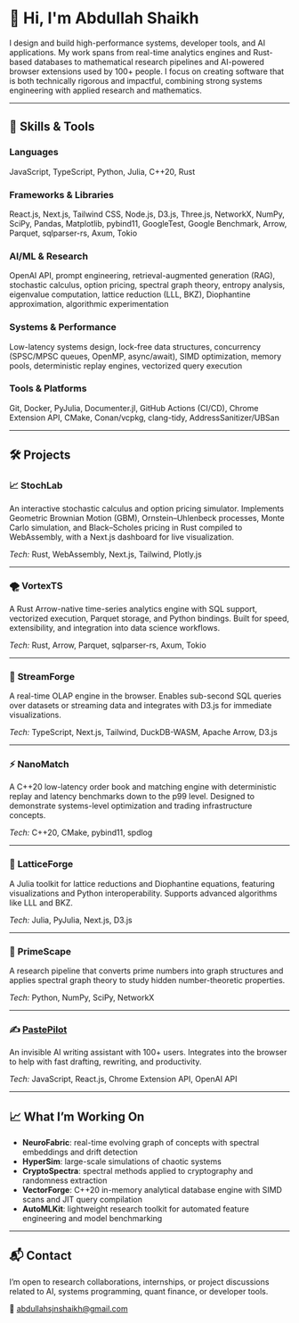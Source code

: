 # 👋 Hi, I'm Abdullah Shaikh  

I design and build high-performance systems, developer tools, and AI applications. My work spans from real-time analytics engines and Rust-based databases to mathematical research pipelines and AI-powered browser extensions used by 100+ people. I focus on creating software that is both technically rigorous and impactful, combining strong systems engineering with applied research and mathematics.  

---

## 🧠 **Skills & Tools**  

### **Languages**  
JavaScript, TypeScript, Python, Julia, C++20, Rust  

### **Frameworks & Libraries**  
React.js, Next.js, Tailwind CSS, Node.js, D3.js, Three.js, NetworkX, NumPy, SciPy, Pandas, Matplotlib, pybind11, GoogleTest, Google Benchmark, Arrow, Parquet, sqlparser-rs, Axum, Tokio  

### **AI/ML & Research**  
OpenAI API, prompt engineering, retrieval-augmented generation (RAG), stochastic calculus, option pricing, spectral graph theory, entropy analysis, eigenvalue computation, lattice reduction (LLL, BKZ), Diophantine approximation, algorithmic experimentation  

### **Systems & Performance**  
Low-latency systems design, lock-free data structures, concurrency (SPSC/MPSC queues, OpenMP, async/await), SIMD optimization, memory pools, deterministic replay engines, vectorized query execution  

### **Tools & Platforms**  
Git, Docker, PyJulia, Documenter.jl, GitHub Actions (CI/CD), Chrome Extension API, CMake, Conan/vcpkg, clang-tidy, AddressSanitizer/UBSan  

---

## 🛠️ **Projects**  

### 📈 **StochLab**  
An interactive stochastic calculus and option pricing simulator. Implements Geometric Brownian Motion (GBM), Ornstein–Uhlenbeck processes, Monte Carlo simulation, and Black–Scholes pricing in Rust compiled to WebAssembly, with a Next.js dashboard for live visualization.  

*Tech:* Rust, WebAssembly, Next.js, Tailwind, Plotly.js  

---

### 🌪️ **VortexTS**  
A Rust Arrow-native time-series analytics engine with SQL support, vectorized execution, Parquet storage, and Python bindings. Built for speed, extensibility, and integration into data science workflows.  

*Tech:* Rust, Arrow, Parquet, sqlparser-rs, Axum, Tokio  

---

### 🌊 **StreamForge**  
A real-time OLAP engine in the browser. Enables sub-second SQL queries over datasets or streaming data and integrates with D3.js for immediate visualizations.  

*Tech:* TypeScript, Next.js, Tailwind, DuckDB-WASM, Apache Arrow, D3.js  

---

### ⚡ **NanoMatch**  
A C++20 low-latency order book and matching engine with deterministic replay and latency benchmarks down to the p99 level. Designed to demonstrate systems-level optimization and trading infrastructure concepts.  

*Tech:* C++20, CMake, pybind11, spdlog  

---

### 🧮 **LatticeForge**  
A Julia toolkit for lattice reductions and Diophantine equations, featuring visualizations and Python interoperability. Supports advanced algorithms like LLL and BKZ.  

*Tech:* Julia, PyJulia, Next.js, D3.js  

---

### 🔢 **PrimeScape**  
A research pipeline that converts prime numbers into graph structures and applies spectral graph theory to study hidden number-theoretic properties.  

*Tech:* Python, NumPy, SciPy, NetworkX  

---

### ✍️ [**PastePilot**](https://pastepilot.xyz)  
An invisible AI writing assistant with 100+ users. Integrates into the browser to help with fast drafting, rewriting, and productivity.  

*Tech:* JavaScript, React.js, Chrome Extension API, OpenAI API  

---

## 📈 **What I’m Working On**  
- **NeuroFabric**: real-time evolving graph of concepts with spectral embeddings and drift detection  
- **HyperSim**: large-scale simulations of chaotic systems  
- **CryptoSpectra**: spectral methods applied to cryptography and randomness extraction  
- **VectorForge**: C++20 in-memory analytical database engine with SIMD scans and JIT query compilation  
- **AutoMLKit**: lightweight research toolkit for automated feature engineering and model benchmarking  

---

## 📬 **Contact**  
I’m open to research collaborations, internships, or project discussions related to AI, systems programming, quant finance, or developer tools.  

📧 abdullahsjnshaikh@gmail.com
